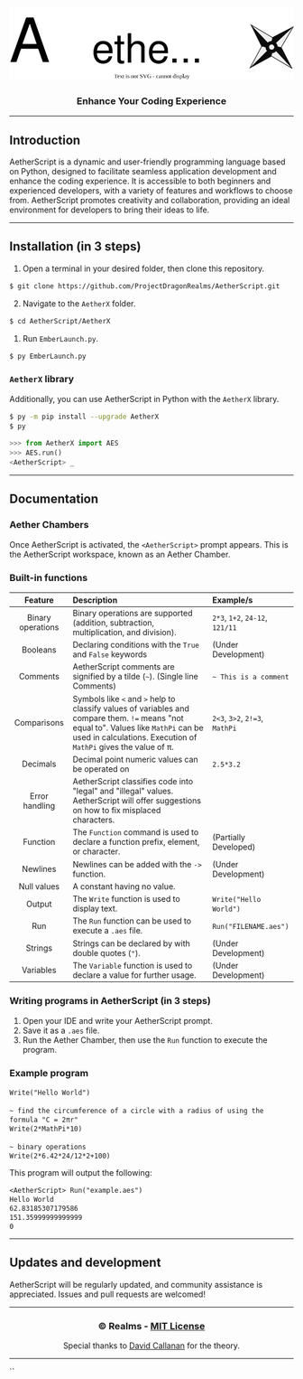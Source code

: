 <div align="center">

![](branding/banner.svg "AetherScript")
### Enhance Your Coding Experience

</div>

---

## Introduction

AetherScript is a dynamic and user-friendly programming language based on Python, designed to facilitate seamless application development and enhance the coding experience. It is accessible to both beginners and experienced developers, with a variety of features and workflows to choose from. AetherScript promotes creativity and collaboration, providing an ideal environment for developers to bring their ideas to life.

---

## Installation (in 3 steps)

1. Open a terminal in your desired folder, then clone this repository.

```sh
$ git clone https://github.com/ProjectDragonRealms/AetherScript.git
```

2. Navigate to the `AetherX` folder.

```sh
$ cd AetherScript/AetherX
```

1. Run `EmberLaunch.py`.

```sh
$ py EmberLaunch.py
```

### `AetherX` library

Additionally, you can use AetherScript in Python with the `AetherX` library.

```sh
$ py -m pip install --upgrade AetherX
$ py
```

```py
>>> from AetherX import AES
>>> AES.run()
<AetherScript> _
```

---

## Documentation

### Aether Chambers

Once AetherScript is activated, the `<AetherScript>` prompt appears. This is the AetherScript workspace, known as an Aether Chamber.

### Built-in functions

| Feature | Description | Example/s |
|:-:|:--|:--|
| Binary operations | Binary operations are supported (addition, subtraction, multiplication, and division). | `2*3`, `1+2`, `24-12`, `121/11` |
| Booleans | Declaring conditions with the `True` and `False` keywords | (Under Development) |
| Comments | AetherScript comments are signified by a tilde (`~`). (Single line Comments) | `~ This is a comment` |
| Comparisons | Symbols like `<` and `>` help to classify values of variables and compare them. `!=` means "not equal to". Values like `MathPi` can be used in calculations. Execution of `MathPi` gives the value of π. | `2<3`, `3>2`, `2!=3`, `MathPi` |
| Decimals | Decimal point numeric values can be operated on | `2.5*3.2` |
| Error handling | AetherScript classifies code into "legal" and "illegal" values. AetherScript will offer suggestions on how to fix misplaced characters. | |
| Function | The `Function` command is used to declare a function prefix, element, or character. | (Partially Developed) |
| Newlines | Newlines can be added with the `->` function. | (Under Development) |
| Null values | A constant having no value. | |
| Output | The `Write` function is used to display text. | `Write("Hello World")` |
| Run | The `Run` function can be used to execute a `.aes` file. | `Run("FILENAME.aes")`|
| Strings | Strings can be declared by with double quotes (`"`). | (Under Development) |
| Variables | The `Variable` function is used to declare a value for further usage. | (Under Development) |

### Writing programs in AetherScript (in 3 steps)

1. Open your IDE and write your AetherScript prompt.
2. Save it as a `.aes` file.
3. Run the Aether Chamber, then use the `Run` function to execute the program.

### Example program

```
Write("Hello World")

~ find the circumference of a circle with a radius of using the formula "C = 2πr"
Write(2*MathPi*10)

~ binary operations
Write(2*6.42*24/12*2+100)
```

This program will output the following:

```
<AetherScript> Run("example.aes")
Hello World
62.83185307179586
151.35999999999999
0
```

---

## Updates and development
AetherScript will be regularly updated, and community assistance is appreciated. Issues and pull requests are welcomed!

---

<div align="center">

### © Realms - [MIT License](https://github.com/ProjectDragonRealms/AetherScript?tab=MIT-1-ov-file)
Special thanks to [David Callanan](https://david.callanan.ie/) for the theory.

</div>

---
``
